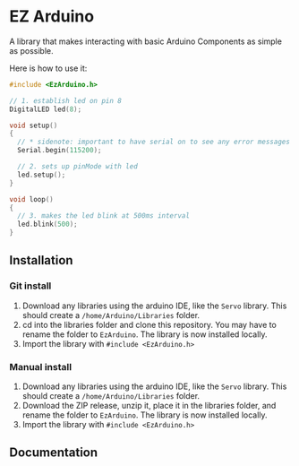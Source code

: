 # EZ Arduino

A library that makes interacting with basic Arduino Components as simple as possible.

Here is how to use it:

```cpp
#include <EzArduino.h>

// 1. establish led on pin 8
DigitalLED led(8);

void setup()
{
  // * sidenote: important to have serial on to see any error messages
  Serial.begin(115200);

  // 2. sets up pinMode with led
  led.setup();
}

void loop()
{
  // 3. makes the led blink at 500ms interval
  led.blink(500);
}
```

## Installation

### Git install

1. Download any libraries using the arduino IDE, like the `Servo` library. This should create a `/home/Arduino/Libraries` folder.
2. cd into the libraries folder and clone this repository. You may have to rename the folder to `EzArduino`. The library is now installed locally.
3. Import the library with `#include <EzArduino.h>`

### Manual install

1. Download any libraries using the arduino IDE, like the `Servo` library. This should create a `/home/Arduino/Libraries` folder.
2. Download the ZIP release, unzip it, place it in the libraries folder, and rename the folder to `EzArduino`. The library is now installed locally.
3. Import the library with `#include <EzArduino.h>`

## Documentation
